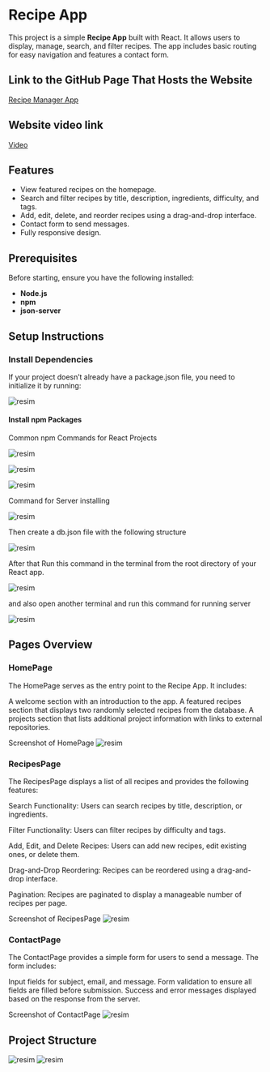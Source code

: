 # Recipe App

This project is a simple **Recipe App** built with React. It allows users to display, manage, search, and filter recipes. The app includes basic routing for easy navigation and features a contact form.

## Link to the GitHub Page That Hosts the Website  
[Recipe Manager App](https://github.com/Cibadov13097/WebMobile-Project2)

## Website video link
[Video](https://adauniversity-my.sharepoint.com/:v:/g/personal/cibadov13097_ada_edu_az/EXi734jeRX5Jp3ZQPBXT9xsBePqYLOAPElB4D_Hgo6LoUg?e=kNiBYu&nav=eyJyZWZlcnJhbEluZm8iOnsicmVmZXJyYWxBcHAiOiJTdHJlYW1XZWJBcHAiLCJyZWZlcnJhbFZpZXciOiJTaGFyZURpYWxvZy1MaW5rIiwicmVmZXJyYWxBcHBQbGF0Zm9ybSI6IldlYiIsInJlZmVycmFsTW9kZSI6InZpZXcifX0%3D)

## Features
- View featured recipes on the homepage.
- Search and filter recipes by title, description, ingredients, difficulty, and tags.
- Add, edit, delete, and reorder recipes using a drag-and-drop interface.
- Contact form to send messages.
- Fully responsive design.

## Prerequisites

Before starting, ensure you have the following installed:

- **Node.js**
- **npm** 
- **json-server**



## Setup Instructions


### Install Dependencies


If your project doesn’t already have a package.json file, you need to initialize it by running:

![resim](https://github.com/user-attachments/assets/37bdc1dc-7248-4633-a42e-2d7649ff14a5)

#### Install npm Packages


Common npm Commands for React Projects

![resim](https://github.com/user-attachments/assets/f984a403-a1cd-4c21-b21b-3a1b866e11e6)

![resim](https://github.com/user-attachments/assets/662f53c6-a0e5-4de1-8359-3bdd8afa7db6)

![resim](https://github.com/user-attachments/assets/821b1a8c-14c5-425e-b9c9-34fe6ee0c7bd)



Command for Server installing

![resim](https://github.com/user-attachments/assets/19cc7852-01fc-4c94-be04-4f96ef0239a4)

Then create a db.json file with the following structure

![resim](https://github.com/user-attachments/assets/ec41cf0d-092a-42e3-953f-70efa14872ff)


After that
Run this command in the terminal from the root directory of your React app.

![resim](https://github.com/user-attachments/assets/1b4049c3-5c9c-403e-b722-60c75acfc07b)

and also open another terminal and run this command for running server

![resim](https://github.com/user-attachments/assets/87eb9f48-e305-48c6-8a98-26e9f2dba5e8)


## Pages Overview
### HomePage

The HomePage serves as the entry point to the Recipe App. It includes:

A welcome section with an introduction to the app.
A featured recipes section that displays two randomly selected recipes from the database.
A projects section that lists additional project information with links to external repositories.

Screenshot of HomePage
![resim](https://github.com/user-attachments/assets/0388006b-d99c-454f-8aff-66b32589ef59)


### RecipesPage

The RecipesPage displays a list of all recipes and provides the following features:

Search Functionality: Users can search recipes by title, description, or ingredients.

Filter Functionality: Users can filter recipes by difficulty and tags.

Add, Edit, and Delete Recipes: Users can add new recipes, edit existing ones, or delete them.

Drag-and-Drop Reordering: Recipes can be reordered using a drag-and-drop interface.

Pagination: Recipes are paginated to display a manageable number of recipes per page.

Screenshot of RecipesPage
![resim](https://github.com/user-attachments/assets/9567572f-3c54-4df7-ab57-656987d7cd9c)


### ContactPage

The ContactPage provides a simple form for users to send a message. The form includes:

Input fields for subject, email, and message.
Form validation to ensure all fields are filled before submission.
Success and error messages displayed based on the response from the server.

Screenshot of ContactPage
![resim](https://github.com/user-attachments/assets/e1dcfb4d-9415-46be-870b-4f1d9fd29af6)

## Project Structure

![resim](https://github.com/user-attachments/assets/7bb62413-3926-42ef-85ea-5ef1094149a6)
![resim](https://github.com/user-attachments/assets/8a079119-2642-497f-9492-587e4c1497fa)

